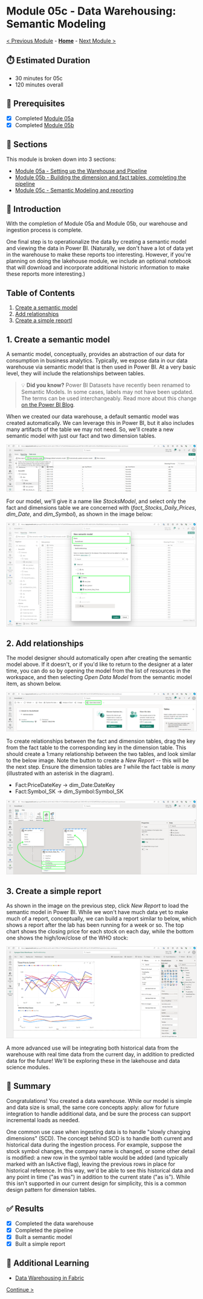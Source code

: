 # Module 05c - Data Warehousing: Semantic Modeling

[< Previous Module](./module05b.md) - **[Home](../README.md)** - [Next Module >](./module06a.md)

## :stopwatch: Estimated Duration

* 30 minutes for 05c
* 120 minutes overall

## :thinking: Prerequisites

- [x] Completed [Module 05a](../modules/module05a.md)
- [x] Completed [Module 05b](../modules/module05b.md)

## :book: Sections

This module is broken down into 3 sections:

* [Module 05a - Setting up the Warehouse and Pipeline](./module05a.md)
* [Module 05b - Building the dimension and fact tables, completing the pipeline](./module05b.md)
* [Module 05c - Semantic Modeling and reporting](./module05c.md)

## :loudspeaker: Introduction

With the completion of Module 05a and Module 05b, our warehouse and ingestion process is complete.

One final step is to operationalize the data by creating a semantic model and viewing the data in Power BI. (Naturally, we don't have a lot of data yet in the warehouse to make these reports too interesting. However, if you're planning on doing the lakehouse module, we include an optional notebook that will download and incorporate additional historic information to make these reports more interesting.)

## Table of Contents

1. [Create a semantic model](#1-create-a-semantic-model)
2. [Add relationships](#2-add-relationships)
3. [Create a simple reportl](#3-create-a-simple-report)

## 1. Create a semantic model

A semantic model, conceptually, provides an abstraction of our data for consumption in business analytics. Typically, we expose data in our data warehouse via semantic model that is then used in Power BI. At a very basic level, they will include the relationships between tables. 

> :bulb: **Did you know?**
> Power BI Datasets have recently been renamed to Semantic Models. In some cases, labels may not have been updated. The terms can be used interchangeably. Read more about this change [on the Power BI Blog](https://powerbi.microsoft.com/en-us/blog/datasets-renamed-to-semantic-models/).

When we created our data warehouse, a default semantic model was created automatically. We can leverage this in Power BI, but it also includes many artifacts of the table we may not need. So, we'll create a new semantic model with just our fact and two dimension tables.

![New Semantic Model](../images/module05/dw-newsemanticmodel.png)

For our model, we'll give it a name like *StocksModel*, and select only the fact and dimensions table we are concerned with (*fact_Stocks_Daily_Prices*, *dim_Date*, and *dim_Symbol*), as shown in the image below:

![Tables in Model](../images/module05/dw-semantictables.png)

## 2. Add relationships

The model designer should automatically open after creating the semantic model above. If it doesn't, or if you'd like to return to the designer at a later time, you can do so by opening the model from the list of resources in the workspace, and then selecting *Open Data Model* from the semantic model item, as shown below.

![Open Data Model](../images/module05/opendatamodel.png)

To create relationships between the fact and dimension tables, drag the key from the fact table to the corresponding key in the dimension table. This should create a 1:many relationship between the two tables, and look similar to the below image. Note the button to create a *New Report* -- this will be the next step. Ensure the dimension tables are *1* while the fact table is *many* (illustrated with an asterisk in the diagram).

* Fact:PriceDateKey -> dim_Date:DateKey
* Fact:Symbol_SK -> dim_Symbol:Symbol_SK

![Relationships in Model](../images/module05/model-relationships.png)

## 3. Create a simple report

As shown in the image on the previous step, click *New Report* to load the semantic model in Power BI. While we won't have much data yet to make much of a report, conceptually, we can build a report similar to below, which shows a report after the lab has been running for a week or so. The top chart shows the closing price for each stock on each day, while the bottom one shows the high/low/close of the WHO stock:

![Report](../images/module05/report.png)

A more advanced use will be integrating both historical data from the warehouse with real time data from the current day, in addition to predicted data for the future! We'll be exploring these in the lakehouse and data science modules.

## :tada: Summary

Congratulations! You created a data warehouse. While our model is simple and data size is small, the same core concepts apply: allow for future integration to handle additional data, and be sure the process can support incremental loads as needed. 

One common use case when ingesting data is to handle "slowly changing dimensions" (SCD). The concept behind SCD is to handle both current and historical data during the ingestion process. For example, suppose the stock symbol changes, the company name is changed, or some other detail is modified: a new row in the symbol table would be added (and typically marked with an IsActive flag), leaving the previous rows in place for historical reference. In this way, we'd be able to see this historical data and any point in time ("as was") in addition to the current state ("as is"). While this isn't supported in our current design for simplicity, this is a common design pattern for dimension tables.

## :white_check_mark: Results

- [x] Completed the data warehouse
- [x] Completed the pipeline
- [x] Built a semantic model
- [x] Built a simple report

## :thinking: Additional Learning

* [Data Warehousing in Fabric](https://learn.microsoft.com/en-us/fabric/data-warehouse/data-warehousing)

[Continue >](./module06a.md)